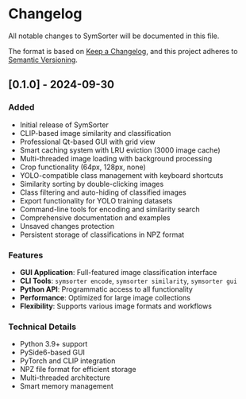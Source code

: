 # Changelog

All notable changes to SymSorter will be documented in this file.

The format is based on [Keep a Changelog](https://keepachangelog.com/en/1.0.0/),
and this project adheres to [Semantic Versioning](https://semver.org/spec/v2.0.0.html).

## [0.1.0] - 2024-09-30

### Added
- Initial release of SymSorter
- CLIP-based image similarity and classification
- Professional Qt-based GUI with grid view
- Smart caching system with LRU eviction (3000 image cache)
- Multi-threaded image loading with background processing
- Crop functionality (64px, 128px, none)
- YOLO-compatible class management with keyboard shortcuts
- Similarity sorting by double-clicking images
- Class filtering and auto-hiding of classified images
- Export functionality for YOLO training datasets
- Command-line tools for encoding and similarity search
- Comprehensive documentation and examples
- Unsaved changes protection
- Persistent storage of classifications in NPZ format

### Features
- **GUI Application**: Full-featured image classification interface
- **CLI Tools**: `symsorter encode`, `symsorter similarity`, `symsorter gui`
- **Python API**: Programmatic access to all functionality
- **Performance**: Optimized for large image collections
- **Flexibility**: Supports various image formats and workflows

### Technical Details
- Python 3.9+ support
- PySide6-based GUI
- PyTorch and CLIP integration
- NPZ file format for efficient storage
- Multi-threaded architecture
- Smart memory management
